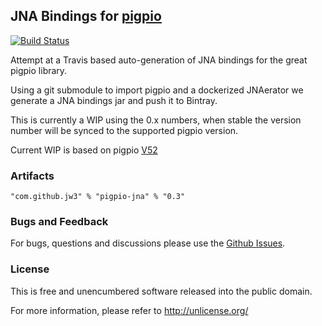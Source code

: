 JNA Bindings for [pigpio](https://github.com/joan2937/pigpio)
---
[![Build Status](https://travis-ci.org/jw3/pigpio-jna.svg?branch=master)](https://travis-ci.org/jw3/pigpio-jna)

Attempt at a Travis based auto-generation of JNA bindings for the great pigpio library.

Using a git submodule to import pigpio and a dockerized JNAerator we generate a JNA bindings jar and push it to Bintray.

This is currently a WIP using the 0.x numbers, when stable the version number will be synced to the supported pigpio version.

Current WIP is based on pigpio [V52](https://github.com/joan2937/pigpio/commit/09adafce0ce22e383a6c3d33f3e81f39201e29a6)

### Artifacts

```"com.github.jw3" % "pigpio-jna" % "0.3"```

### Bugs and Feedback

For bugs, questions and discussions please use the [Github Issues](https://github.com/jw3/pigpio-jna/issues).

### License

This is free and unencumbered software released into the public domain.

For more information, please refer to <http://unlicense.org/>
